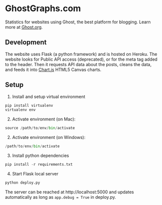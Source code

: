 # GhostGraphs.com
Statistics for websites using Ghost, the best platform for blogging. Learn more at [Ghost.org](https://ghost.org).

## Development
The website uses Flask (a python framework) and is hosted on Heroku. The website looks for Public API access (deprecated), or for the meta tag added to the header. Then it requests API data about the posts, cleans the data, and feeds it into [Chart.js](https://www.chartjs.org/) HTML5 Canvas charts.

## Setup
1. Install and setup virtual environment
```python
pip install virtualenv
virtualenv env
```
2. Activate environment (on Mac):
```python
source /path/to/env/bin/activate
```
2. Activate environment (on Windows):
```python
/path/to/env/bin/activate
```
3. Install python dependencies
```python
pip install -r requirements.txt
```
4. Start Flask local server
```python
python deploy.py
```
The server can be reached at http://localhost:5000 and updates automatically as long as `app.debug = True` in deploy.py.